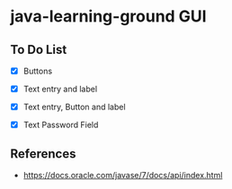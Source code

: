 # java-learning-ground GUI

## To Do List

- [x] Buttons
- [x] Text entry and label
- [x] Text entry, Button and label
- [x] Text Password Field


## References
- https://docs.oracle.com/javase/7/docs/api/index.html
